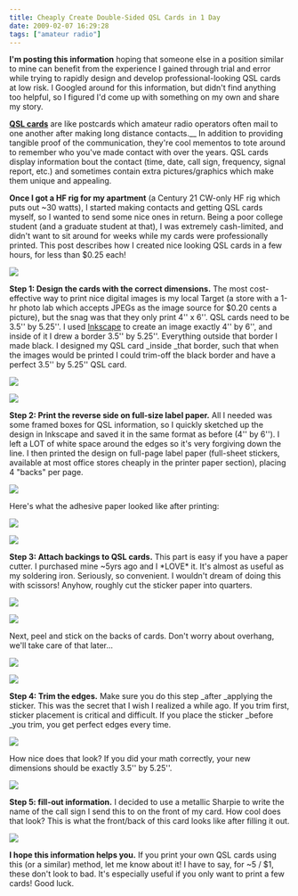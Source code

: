 ```yaml
---
title: Cheaply Create Double-Sided QSL Cards in 1 Day
date: 2009-02-07 16:29:28
tags: ["amateur radio"]
---
```




__I'm posting this information__ hoping that someone else in a position similar to mine can benefit from the experience I gained through trial and error while trying to rapidly design and develop professional-looking QSL cards at low risk. I Googled around for this information, but didn't find anything too helpful, so I figured I'd come up with something on my own and share my story.

__[QSL cards](http://en.wikipedia.org/wiki/QSL)__ are like postcards which amateur radio operators often mail to one another after making long distance contacts.__ In addition to providing tangible proof of the communication, they're cool mementos to tote around to remember who you've made contact with over the years. QSL cards display information bout the contact (time, date, call sign, frequency, signal report, etc.) and sometimes contain extra pictures/graphics which make them unique and appealing.

__Once I got a HF rig for my apartment__ (a Century 21 CW-only HF rig which puts out ~30 watts), I started making contacts and getting QSL cards myself, so I wanted to send some nice ones in return. Being a poor college student (and a graduate student at that), I was extremely cash-limited, and didn't want to sit around for weeks while my cards were professionally printed. This post describes how I created nice looking QSL cards in a few hours, for less than $0.25 each!

<div class="text-center img-border">

![](https://swharden.com/static/2009/02/07/12_donefront.jpg)

</div>

__Step 1: Design the cards with the correct dimensions.__ The most cost-effective way to print nice digital images is my local Target (a store with a 1-hr photo lab which accepts JPEGs as the image source for $0.20 cents a picture), but the snag was that they only print 4'' x 6''. QSL cards need to be 3.5'' by 5.25''. I used [Inkscape](http://www.Inkscape.org) to create an image exactly 4'' by 6'', and inside of it I drew a border 3.5'' by 5.25''. Everything outside that border I made black. I designed my QSL card _inside _that border, such that when the images would be printed I could trim-off the black border and have a perfect 3.5'' by 5.25'' QSL card.

<div class="text-center img-border">

![](https://swharden.com/static/2009/02/07/florida.png)

![](https://swharden.com/static/2009/02/07/01_qsl_photos.jpg)

</div>

__Step 2: Print the reverse side on full-size label paper.__ All I needed was some framed boxes for QSL information, so I quickly sketched up the design in Inkscape and saved it in the same format as before (4'' by 6''). I left a LOT of white space around the edges so it's very forgiving down the line. I then printed the design on full-page label paper (full-sheet stickers, available at most office stores cheaply in the printer paper section), placing 4 "backs" per page.

<div class="text-center img-border">

![](https://swharden.com/static/2009/02/07/03_backs.jpg)

</div>

Here's what the adhesive paper looked like after printing:

<div class="text-center img-border">

![](https://swharden.com/static/2009/02/07/04_cutback.jpg)

</div>

<div class="text-center img-border">

![](https://swharden.com/static/2009/02/07/05_back.jpg)

</div>

__Step 3: Attach backings to QSL cards.__ This part is easy if you have a paper cutter. I purchased mine ~5yrs ago and I \*LOVE\* it. It's almost as useful as my soldering iron. Seriously, so convenient. I wouldn't dream of doing this with scissors! Anyhow, roughly cut the sticker paper into quarters.

<div class="text-center img-border">

![](https://swharden.com/static/2009/02/07/06_peel.jpg)

</div>

<div class="text-center img-border">

![](https://swharden.com/static/2009/02/07/07_overhang.jpg)

</div>

Next, peel and stick on the backs of cards. Don't worry about overhang, we'll take care of that later...

<div class="text-center img-border">

![](https://swharden.com/static/2009/02/07/09_cut.jpg)

</div>

<div class="text-center img-border">

![](https://swharden.com/static/2009/02/07/10_nice.jpg)

</div>

__Step 4: Trim the edges.__ Make sure you do this step _after _applying the sticker. This was the secret that I wish I realized a while ago. If you trim first, sticker placement is critical and difficult. If you place the sticker _before _you trim, you get perfect edges every time.

<div class="text-center img-border">

![](https://swharden.com/static/2009/02/07/11_niceback.jpg)

</div>

How nice does that look? If you did your math correctly, your new dimensions should be exactly 3.5'' by 5.25''.

<div class="text-center img-border">

![](https://swharden.com/static/2009/02/07/12_silver2.jpg)

</div>

__Step 5: fill-out information.__ I decided to use a metallic Sharpie to write the name of the call sign I send this to on the front of my card. How cool does that look? This is what the front/back of this card looks like after filling it out.

<div class="text-center img-border">

![](https://swharden.com/static/2009/02/07/14_scribe.jpg)

</div>

__I hope this information helps you.__ If you print your own QSL cards using this (or a similar) method, let me know about it! I have to say, for ~5 / $1, these don't look to bad. It's especially useful if you only want to print a few cards! Good luck.

